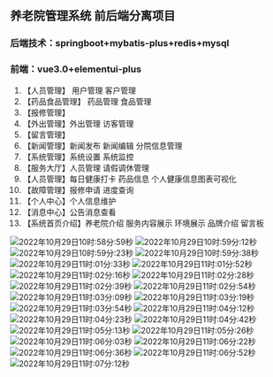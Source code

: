 ## 养老院管理系统 前后端分离项目

### 后端技术：springboot+mybatis-plus+redis+mysql

### 前端：vue3.0+elementui-plus

1. 【人员管理】 用户管理 客户管理
2. 【药品食品管理】 药品管理 食品管理
3. 【报修管理】
4. 【外出管理】外出管理 访客管理
5. 【留言管理】
6. 【新闻管理】新闻发布 新闻编辑 分院信息管理
7. 【系统管理】系统设置  系统监控
8. 【服务大厅】人员管理 请假调休管理
9. 【人员管理】每日健康打卡 药品信息  个人健康信息图表可视化
10. 【故障管理】报修申请 进度查询
11. 【个人中心】个人信息维护
12. 【消息中心】公告消息查看
13. 【系统首页介绍】养老院介绍 服务内容展示 环境展示 品牌介绍  留言板

![2022年10月29日10时:58分:59秒](https://cyymacbookpro.oss-cn-shanghai.aliyuncs.com/Macbookpro/2022年10月29日10时:58分:59秒)
![2022年10月29日10时:59分:12秒](https://cyymacbookpro.oss-cn-shanghai.aliyuncs.com/Macbookpro/2022年10月29日10时:59分:12秒)
![2022年10月29日10时:59分:23秒](https://cyymacbookpro.oss-cn-shanghai.aliyuncs.com/Macbookpro/2022年10月29日10时:59分:23秒)
![2022年10月29日10时:59分:38秒](https://cyymacbookpro.oss-cn-shanghai.aliyuncs.com/Macbookpro/2022年10月29日10时:59分:38秒)
![2022年10月29日11时:01分:33秒](https://cyymacbookpro.oss-cn-shanghai.aliyuncs.com/Macbookpro/2022年10月29日11时:01分:33秒)
![2022年10月29日11时:01分:52秒](https://cyymacbookpro.oss-cn-shanghai.aliyuncs.com/Macbookpro/2022年10月29日11时:01分:52秒)
![2022年10月29日11时:02分:16秒](https://cyymacbookpro.oss-cn-shanghai.aliyuncs.com/Macbookpro/2022年10月29日11时:02分:16秒)
![2022年10月29日11时:02分:28秒](https://cyymacbookpro.oss-cn-shanghai.aliyuncs.com/Macbookpro/2022年10月29日11时:02分:28秒)
![2022年10月29日11时:02分:39秒](https://cyymacbookpro.oss-cn-shanghai.aliyuncs.com/Macbookpro/2022年10月29日11时:02分:39秒)
![2022年10月29日11时:02分:54秒](https://cyymacbookpro.oss-cn-shanghai.aliyuncs.com/Macbookpro/2022年10月29日11时:02分:54秒)
![2022年10月29日11时:03分:09秒](https://cyymacbookpro.oss-cn-shanghai.aliyuncs.com/Macbookpro/2022年10月29日11时:03分:09秒)
![2022年10月29日11时:03分:19秒](https://cyymacbookpro.oss-cn-shanghai.aliyuncs.com/Macbookpro/2022年10月29日11时:03分:19秒)
![2022年10月29日11时:03分:54秒](https://cyymacbookpro.oss-cn-shanghai.aliyuncs.com/Macbookpro/2022年10月29日11时:03分:54秒)
![2022年10月29日11时:04分:12秒](https://cyymacbookpro.oss-cn-shanghai.aliyuncs.com/Macbookpro/2022年10月29日11时:04分:12秒)
![2022年10月29日11时:04分:23秒](https://cyymacbookpro.oss-cn-shanghai.aliyuncs.com/Macbookpro/2022年10月29日11时:04分:23秒)
![2022年10月29日11时:04分:42秒](https://cyymacbookpro.oss-cn-shanghai.aliyuncs.com/Macbookpro/2022年10月29日11时:04分:42秒)
![2022年10月29日11时:05分:13秒](https://cyymacbookpro.oss-cn-shanghai.aliyuncs.com/Macbookpro/2022年10月29日11时:05分:13秒)
![2022年10月29日11时:05分:26秒](https://cyymacbookpro.oss-cn-shanghai.aliyuncs.com/Macbookpro/2022年10月29日11时:05分:26秒)
![2022年10月29日11时:06分:03秒](https://cyymacbookpro.oss-cn-shanghai.aliyuncs.com/Macbookpro/2022年10月29日11时:06分:03秒)
![2022年10月29日11时:06分:22秒](https://cyymacbookpro.oss-cn-shanghai.aliyuncs.com/Macbookpro/2022年10月29日11时:06分:22秒)
![2022年10月29日11时:06分:36秒](https://cyymacbookpro.oss-cn-shanghai.aliyuncs.com/Macbookpro/2022年10月29日11时:06分:36秒)
![2022年10月29日11时:06分:52秒](https://cyymacbookpro.oss-cn-shanghai.aliyuncs.com/Macbookpro/2022年10月29日11时:06分:52秒)
![2022年10月29日11时:07分:12秒](https://cyymacbookpro.oss-cn-shanghai.aliyuncs.com/Macbookpro/2022年10月29日11时:07分:12秒)
